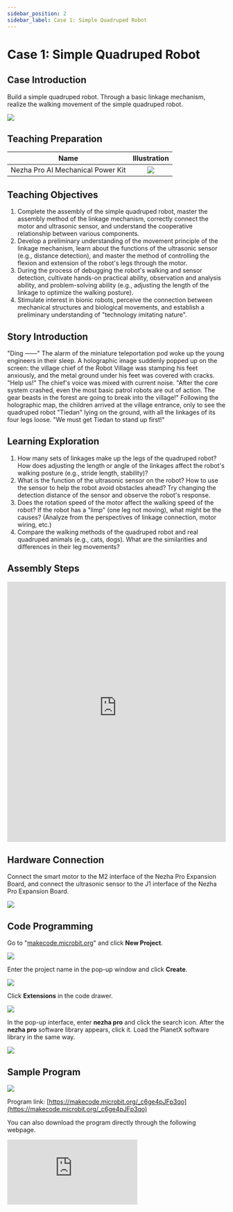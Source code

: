 ```yaml
---
sidebar_position: 2
sidebar_label: Case 1: Simple Quadruped Robot
---
```


# Case 1: Simple Quadruped Robot

## Case Introduction
Build a simple quadruped robot. Through a basic linkage mechanism, realize the walking movement of the simple quadruped robot.

![](https://wiki-media-ef.oss-cn-hongkong.aliyuncs.com/i18n/en/docusaurus-plugin-content-docs/current/microbit/building-blocks/nezha-pro-ai-mechanical-power-kit/images/nezha-pro-ai-mechanical-power-kit-case-01-01.png)

## Teaching Preparation

| Name | Illustration |
| :----------: | :--------------------------: |
| Nezha Pro AI Mechanical Power Kit | ![](https://wiki-media-ef.oss-cn-hongkong.aliyuncs.com/docs/microbit/building-blocks/nezha-pro-ai-mechanical-power-kit/images/nezha-pro-ai-mechanical-power-kit-01.png) |

## Teaching Objectives
1. Complete the assembly of the simple quadruped robot, master the assembly method of the linkage mechanism, correctly connect the motor and ultrasonic sensor, and understand the cooperative relationship between various components.
2. Develop a preliminary understanding of the movement principle of the linkage mechanism, learn about the functions of the ultrasonic sensor (e.g., distance detection), and master the method of controlling the flexion and extension of the robot's legs through the motor.
3. During the process of debugging the robot's walking and sensor detection, cultivate hands-on practical ability, observation and analysis ability, and problem-solving ability (e.g., adjusting the length of the linkage to optimize the walking posture).
4. Stimulate interest in bionic robots, perceive the connection between mechanical structures and biological movements, and establish a preliminary understanding of "technology imitating nature".

## Story Introduction
"Ding ——" The alarm of the miniature teleportation pod woke up the young engineers in their sleep. A holographic image suddenly popped up on the screen: the village chief of the Robot Village was stamping his feet anxiously, and the metal ground under his feet was covered with cracks. "Help us!" The chief's voice was mixed with current noise. "After the core system crashed, even the most basic patrol robots are out of action. The gear beasts in the forest are going to break into the village!"
Following the holographic map, the children arrived at the village entrance, only to see the quadruped robot "Tiedan" lying on the ground, with all the linkages of its four legs loose. "We must get Tiedan to stand up first!"

## Learning Exploration
1. How many sets of linkages make up the legs of the quadruped robot? How does adjusting the length or angle of the linkages affect the robot's walking posture (e.g., stride length, stability)?
2. What is the function of the ultrasonic sensor on the robot? How to use the sensor to help the robot avoid obstacles ahead? Try changing the detection distance of the sensor and observe the robot's response.
3. Does the rotation speed of the motor affect the walking speed of the robot? If the robot has a "limp" (one leg not moving), what might be the causes? (Analyze from the perspectives of linkage connection, motor wiring, etc.)
4. Compare the walking methods of the quadruped robot and real quadruped animals (e.g., cats, dogs). What are the similarities and differences in their leg movements?

## Assembly Steps
<embed src="https://wiki-media-ef.oss-cn-hongkong.aliyuncs.com/i18n/en/docusaurus-plugin-content-docs/current/microbit/building-blocks/nezha-pro-ai-mechanical-power-kit/files/nezha-pro-ai-mechanical-power-kit-case-01.pdf" type="application/pdf" width="100%" height="600px" />

## Hardware Connection
Connect the smart motor to the M2 interface of the Nezha Pro Expansion Board, and connect the ultrasonic sensor to the J1 interface of the Nezha Pro Expansion Board.

![](https://wiki-media-ef.oss-cn-hongkong.aliyuncs.com/i18n/en/docusaurus-plugin-content-docs/current/microbit/building-blocks/nezha-pro-ai-mechanical-power-kit/images/nezha-pro-ai-mechanical-power-kit-case-01-02.png)

## Code Programming
Go to "[makecode.microbit.org](https://makecode.microbit.org)" and click **New Project**.

![](https://wiki-media-ef.oss-cn-hongkong.aliyuncs.com/docs/microbit/building-blocks/microbit-space-science-kit/images/microbit-space-science-kit-case01-07.png)

Enter the project name in the pop-up window and click **Create**.

![](https://wiki-media-ef.oss-cn-hongkong.aliyuncs.com/docs/microbit/building-blocks/microbit-space-science-kit/images/microbit-space-science-kit-case01-11.png)

Click **Extensions** in the code drawer.

![](https://wiki-media-ef.oss-cn-hongkong.aliyuncs.com/docs/microbit/building-blocks/microbit-space-science-kit/images/microbit-space-science-kit-case01-09.png)

In the pop-up interface, enter **nezha pro** and click the search icon. After the **nezha pro** software library appears, click it. Load the PlanetX software library in the same way.

![](https://wiki-media-ef.oss-cn-hongkong.aliyuncs.com/docs/microbit/building-blocks/microbit-space-science-kit/images/microbit-space-science-kit-case01-10.png)

## Sample Program
![](https://wiki-media-ef.oss-cn-hongkong.aliyuncs.com/i18n/en/docusaurus-plugin-content-docs/current/microbit/building-blocks/nezha-pro-ai-mechanical-power-kit/images/nezha-pro-ai-mechanical-power-kit-case-01-03.png)

Program link: [https://makecode.microbit.org/_c6ge4pJFp3qo](https://makecode.microbit.org/_c6ge4pJFp3qo)

You can also download the program directly through the following webpage.

<div
    style={{
        position: 'relative',
        paddingBottom: '60%',
        overflow: 'hidden',
    }}
>
    <iframe
        src="https://makecode.microbit.org/_c6ge4pJFp3qo"
        frameborder="0"
        sandbox="allow-popups allow-forms allow-scripts allow-same-origin"
        style={{
            position: 'absolute',
            width: '100%',
            height: '100%',
        }}
    />
</div>

## Program Download
Use a USB cable to connect the PC and micro:bit V2.

![](https://wiki-media-ef.oss-cn-hongkong.aliyuncs.com/docs/microbit/building-blocks/microbit-space-science-kit/images/microbit-space-science-kit-manual03.gif)

After successful connection, a drive named MICROBIT will be recognized on the computer.

![](https://wiki-media-ef.oss-cn-hongkong.aliyuncs.com/docs/microbit/building-blocks/microbit-space-science-kit/images/microbit-space-science-kit-manual06.png)

Click the icon at the bottom left ![](https://wiki-media-ef.oss-cn-hongkong.aliyuncs.com/docs/microbit/building-blocks/microbit-space-science-kit/images/microbit-space-science-kit-manual07.png) and select **Connect Device**.

![](https://wiki-media-ef.oss-cn-hongkong.aliyuncs.com/docs/microbit/building-blocks/microbit-space-science-kit/images/microbit-space-science-kit-manual11.png)

Click ![](https://wiki-media-ef.oss-cn-hongkong.aliyuncs.com/docs/microbit/building-blocks/microbit-space-science-kit/images/microbit-space-science-kit-manual08.png).

![](https://wiki-media-ef.oss-cn-hongkong.aliyuncs.com/docs/microbit/building-blocks/microbit-space-science-kit/images/microbit-space-science-kit-manual12.png)

Click ![](https://wiki-media-ef.oss-cn-hongkong.aliyuncs.com/docs/microbit/building-blocks/microbit-space-science-kit/images/microbit-space-science-kit-manual09.png).

![](https://wiki-media-ef.oss-cn-hongkong.aliyuncs.com/docs/microbit/building-blocks/microbit-space-science-kit/images/microbit-space-science-kit-manual13.png)

In the pop-up window, select **BBC micro:bit CMSIS-DAP**, then select **Connect**. Now, the micro:bit has been successfully connected.

![](https://wiki-media-ef.oss-cn-hongkong.aliyuncs.com/docs/microbit/building-blocks/microbit-space-science-kit/images/microbit-space-science-kit-manual14.png)

Click **Download Program**

![](https://wiki-media-ef.oss-cn-hongkong.aliyuncs.com/docs/microbit/building-blocks/microbit-space-science-kit/images/microbit-space-science-kit-manual10.png)


## Case Demonstration
After turning on the power, the quadruped robot walks forward and automatically retreats when encountering obstacles.

![](https://wiki-media-ef.oss-cn-hongkong.aliyuncs.com/i18n/en/docusaurus-plugin-content-docs/current/microbit/building-blocks/nezha-pro-ai-mechanical-power-kit/images/nezha-pro-ai-mechanical-power-kit-case-01.gif)

## Extended Knowledge
1. Inspiration source of bionic robots: Many quadruped robots (such as Boston Dynamics' Spot) imitate the skeletal and muscular structures of animals. The linkage mechanism is equivalent to the "skeleton" of the robot, and the motor is similar to "muscles", helping to achieve flexible movement.
2. Application scenarios of ultrasonic sensors: In addition to robot obstacle avoidance, ultrasonic sensors are also used in car reverse radar, water level detection, industrial distance measurement and other fields. The core principle is to calculate distance by transmitting and receiving ultrasonic waves.
3. Daily applications of linkage mechanisms: Daily items such as scissors, umbrella opening-closing structures, and folding chairs all use linkage mechanisms. Their core is to realize specific movement trajectories through the rotation or movement of multiple rods.
